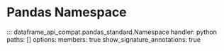 # Pandas Namespace
::: dataframe_api_compat.pandas_standard.Namespace
    handler: python
    paths: []
    options:
      members: true
      show_signature_annotations: true
